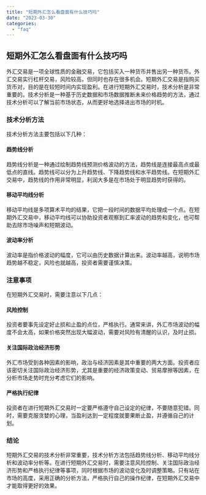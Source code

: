 ```yaml
---
title: "短期外汇怎么看盘面有什么技巧吗"
date: "2023-03-30"
categories: 
  - "faq"
---
```


## 短期外汇怎么看盘面有什么技巧吗

外汇交易是一项全球性质的金融交易，它包括买入一种货币并售出另一种货币。外汇交易实行杠杆交易，风险较高，但同时也存在很多机会。短期外汇交易是指购买货币对，目的是在较短时间内实现盈利。在进行短期外汇交易时，技术分析是非常重要的。技术分析是一种基于历史数据和市场数据推断未来价格趋势的方法，通过技术分析可以了解当前市场状态，从而更好地选择进出市场的时机。

### 技术分析方法

技术分析方法主要包括以下几种：

#### 趋势线分析

趋势线分析是一种通过绘制趋势线预测价格波动的方法，趋势线是连接最高点或最低点的直线。趋势线可以分为上升趋势线、下降趋势线和水平趋势线。在短期外汇交易中，趋势线的作用非常明显，利润大多是在市场处于明显趋势时获得的。

#### 移动平均线分析

移动平均线是多项算术平均的结果，它把一段时间的数据平均处理成一个点。在短期外汇交易中，移动平均线可以协助投资者观察到汇率波动的趋势和变化，也可帮助去除市场噪声和短期波动。

#### 波动率分析

波动率是指价格波动的幅度，它可以由历史数据计算出来。波动率越高，说明市场趋势越不稳定，风险也就越高，投资者需要谨慎决策。

### 注意事项

在短期外汇交易时，需要注意以下几点：

#### 风险控制

投资者要事先设定好止损和止盈的点位，严格执行。通常来讲，外汇市场波动的幅度不会太高，如果价格突然出现大幅波动，需要对风险有清醒的认识，及时止损。

#### 关注国际政治经济形势

外汇市场受到各种因素的影响，政治与经济因素是其中重要的两大方面。投资者应该密切关注国际政治经济形势，尤其是重要的经济政策变动、贸易摩擦等因素，在分析市场走势时充分考虑它们的影响。

#### 严格执行纪律

投资者在进行短期外汇交易时一定要严格遵守自己设定的纪律，不要随意犯错。同时，需要克服贪婪的心理，当盈利达到一定程度就要果断止盈，并遵循自己的计划。

### 结论

短期外汇交易的技术分析非常重要，技术分析方法包括趋势线分析、移动平均线分析和波动率分析等。在进行短期外汇交易时，需要注意风险控制、关注国际政治经济形势和严格执行纪律等事项，同时根据市场的波动变化及时调整策略。只有站在市场的高度，采用正确的分析方法，严格执行自己的操作纪律，在短期外汇交易中才能取得更好的效果。
